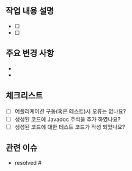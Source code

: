 ## 작업 내용 설명
- [ ] <!-- 작업 내용 작성 -->
- [ ] <!-- 작업 내용 작성 -->

## 주요 변경 사항
- <!-- 변경 사항 작성 -->
- <!-- 변경 사항 작성 -->

## 체크리스트
- [ ] 어플리케이션 구동(혹은 테스트)시 오류는 없나요?
- [ ] 생성된 코드에 Javadoc 주석을 추가 하였나요?
- [ ] 생성된 코드에 대한 테스트 코드가 작성 되었나요?

## 관련 이슈
- resolved # <!-- 이슈번호 -->